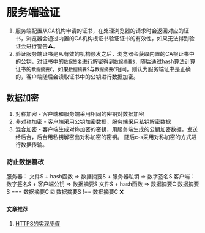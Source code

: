 # 服务端验证

1. 服务端配置从CA机构申请的证书，在处理浏览器的请求时会返回对应的证书，浏览器会通过内置的CA机构根证书验证证书的有效性，如果无法得到验证会进行警告⚠️。
2. 验证服务端证书是从有效的机构颁发之后，浏览器会获取内置的CA根证书中的公钥，对证书中的`数据签名`进行解密得到`数据摘要S`，随后通过hash算法计算证书的`数据摘要C`，如果`数据摘要S`与`数据摘要C`相同，则认为服务端证书是正确的，客户端随后会读取证书中的公钥进行数据加密。

## 数据加密

1. 对称加密 - 客户端和服务端采用相同的密钥对数据加密
2. 非对称加密 - 客户端采用公钥加密数据，服务端采用私钥解密数据
3. 混合加密 - 客户端生成对称加密的密钥，用服务端生成的公钥加密数据，发送给后台，后台用私钥解密出对称加密的密钥。 随后c-s采用对称加密的方式进行数据传输。

### 防止数据篡改

服务器：
    文件S + hash函数 => 数据摘要S + 服务器私钥 => 数字签名S
客户端：
    数字签名S + 客户端公钥 => 数据摘要S
    文件S + hash函数 => 数据摘要C
    数据摘要S === 数据摘要C ☑️
    数据摘要S !== 数据摘要C ❌

#### 文章推荐

1. [HTTPS的实现步骤](https://juejin.cn/post/6844904150115827725#heading-1)